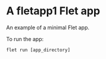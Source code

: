 # A fletapp1 Flet app

An example of a minimal Flet app.

To run the app:

```
flet run [app_directory]
```